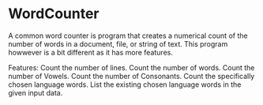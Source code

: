 # WordCounter

A common word counter is program that creates a numerical count of the number of words in a document, file, or string of text. This program howwever is a bit different as it has more features.

Features:
  Count the number of lines.
  Count the number of words.
  Count the number of Vowels.
  Count the number of Consonants.
  Count the specifically chosen language words.
  List the existing chosen language words in the given input data.
